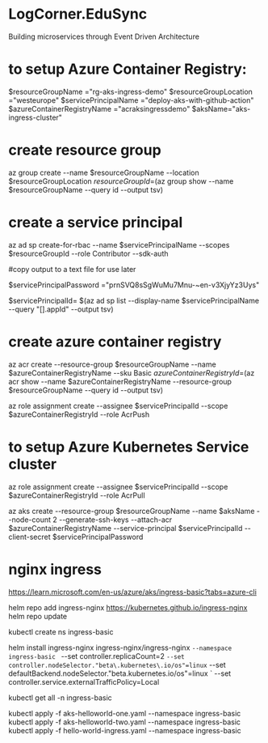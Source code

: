 # LogCorner.EduSync
Building microservices through Event Driven Architecture

# to setup Azure Container Registry:
$resourceGroupName ="rg-aks-ingress-demo"
$resourceGroupLocation ="westeurope"
$servicePrincipalName ="deploy-aks-with-github-action"
$azureContainerRegistryName ="acraksingressdemo"
$aksName="aks-ingress-cluster"

# create resource group
az group create --name $resourceGroupName --location $resourceGroupLocation
$resourceGroupId =$(az group show --name $resourceGroupName --query id --output tsv)


# create a service principal
az ad sp create-for-rbac --name $servicePrincipalName --scopes $resourceGroupId --role Contributor --sdk-auth

#copy output to a text file for use later

$servicePrincipalPassword ="prnSVQ8sSgWuMu7Mnu-~en-v3XjyYz3Uys"

$servicePrincipalId= $(az ad sp list --display-name $servicePrincipalName --query "[].appId" --output tsv)

# create azure container registry
az acr create --resource-group $resourceGroupName --name $azureContainerRegistryName --sku Basic
$azureContainerRegistryId=$(az acr show --name $azureContainerRegistryName --resource-group $resourceGroupName --query id --output tsv)

az role assignment create --assignee $servicePrincipalId --scope $azureContainerRegistryId --role AcrPush


# to setup Azure Kubernetes Service cluster


az role assignment create --assignee $servicePrincipalId --scope $azureContainerRegistryId --role AcrPull

az aks create --resource-group $resourceGroupName --name $aksName --node-count 2 --generate-ssh-keys --attach-acr $azureContainerRegistryName --service-principal $servicePrincipalId --client-secret $servicePrincipalPassword

# nginx ingress
https://learn.microsoft.com/en-us/azure/aks/ingress-basic?tabs=azure-cli

helm repo add ingress-nginx https://kubernetes.github.io/ingress-nginx
helm repo update

kubectl create ns ingress-basic

helm install ingress-nginx ingress-nginx/ingress-nginx  `
--namespace ingress-basic  `
--set controller.replicaCount=2   `
--set controller.nodeSelector."beta\.kubernetes\.io/os"=linux `
--set defaultBackend.nodeSelector."beta\.kubernetes\.io/os"=linux `
--set controller.service.externalTrafficPolicy=Local


kubectl get all -n ingress-basic


kubectl apply -f aks-helloworld-one.yaml --namespace ingress-basic
kubectl apply -f aks-helloworld-two.yaml --namespace ingress-basic
kubectl apply -f hello-world-ingress.yaml --namespace ingress-basic